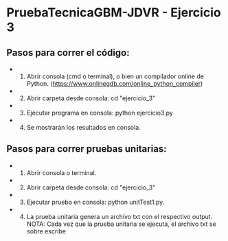 # PruebaTecnicaGBM-JDVR - Ejercicio 3
## Pasos para correr el código:
- 1) Abrir consola (cmd o terminal), o bien un compilador online de Python. (https://www.onlinegdb.com/online_python_compiler)
- 2) Abrir carpeta desde consola: cd "ejercicio_3"
- 3) Ejecutar programa en consola: python ejercicio3.py
- 4) Se mostrarán los resultados en consola.

## Pasos para correr pruebas unitarias:
- 1) Abrir consola o terminal.
- 2) Abrir carpeta desde consola: cd "ejercicio_3"
- 3) Ejecutar prueba en consola: python unitTest1.py.
- 4) La prueba unitaria genera un archivo txt con el respectivo output.
NOTA: Cada vez que la prueba unitaria se ejecuta, el archivo txt se sobre escribe